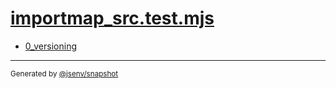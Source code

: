# [importmap_src.test.mjs](../importmap_src.test.mjs)


- [0_versioning](0_versioning/0_versioning.md)

---

<sub>
  Generated by <a href="https://github.com/jsenv/core/tree/main/packages/independent/snapshot">@jsenv/snapshot</a>
</sub>
